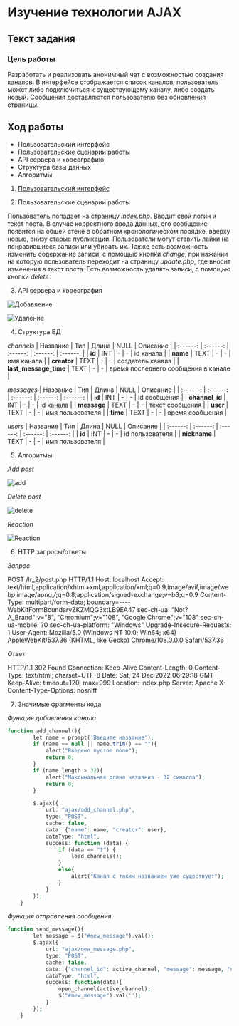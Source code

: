 # Изучение технологии AJAX
## Текст задания
### Цель работы
Разработать и реализовать анонимный чат с возможностью создания каналов. В интерфейсе отображается список каналов, пользователь может либо подключиться к существующему каналу, либо создать новый. Сообщения доставляются пользователю без обновления страницы.
## Ход работы
- Пользовательский интерфейс
- Пользовательские сценарии работы
- API сервера и хореографию
- Структура базы данных
- Алгоритмы
1) [Пользовательский интерфейс]()

2) Пользовательские сценарии работы

Пользователь попадает на страницу *index.php*. Вводит свой логин и текст поста. В случае корректного ввода данных, его сообщение появится на общей стене в обратном хронологическом порядке, вверху новые, внизу старые публикации. Пользователи могут ставить лайки на понравившиеся записи или убирать их. Также есть возможность изменить содержание записи, с помощью кнопки *change*, при нажании на которую пользователь переходит на страницу *update.php*, где вносит изменения в текст поста. Есть возможность удалять записи, с помощью кнопки *delete*.

3. API сервера и хореография

![Добавление]()

![Удаление]()

4. Структура БД

*channels*
| Название | Тип | Длина | NULL | Описание |
| :------: | :------: | :------: | :------: | :------: |
| **id** | INT | - | - | id канала |
| **name** | TEXT | - | - | имя канала |
| **creator** | TEXT | - | - | создатель канала |
| **last_message_time** | TEXT | - | - | время последнего сообщения в канале |

*messages*
| Название | Тип | Длина | NULL | Описание |
| :------: | :------: | :------: | :------: | :------: |
| **id** | INT | - | - | id сообщения |
| **channel_id** | INT | - | - | id канала |
| **message** | TEXT | - | - | текст сообщения |
| **user** | TEXT | - | - | имя пользователя |
| **time** | TEXT | - | - | время сообщения |

*users*
| Название | Тип | Длина | NULL | Описание |
| :------: | :------: | :------: | :------: | :------: |
| **id** | INT | - | - | id пользователя |
| **nickname** | TEXT | - | - | имя пользователя |

5. Алгоритмы

*Add post*

![add]()

*Delete post*

![delete]()

*Reaction*

![Reaction]()

6. HTTP запросы/ответы

*Запрос*

POST /lr_2/post.php HTTP/1.1
Host: localhost
Accept: text/html,application/xhtml+xml,application/xml;q=0.9,image/avif,image/webp,image/apng,*/*;q=0.8,application/signed-exchange;v=b3;q=0.9
Content-Type: multipart/form-data; boundary=----WebKitFormBoundaryZKZMQG3xtLB9EA47
sec-ch-ua: "Not?A_Brand";v="8", "Chromium";v="108", "Google Chrome";v="108"
sec-ch-ua-mobile: ?0
sec-ch-ua-platform: "Windows"
Upgrade-Insecure-Requests: 1
User-Agent: Mozilla/5.0 (Windows NT 10.0; Win64; x64) AppleWebKit/537.36 (KHTML, like Gecko) Chrome/108.0.0.0 Safari/537.36

*Ответ*

HTTP/1.1 302 Found
Connection: Keep-Alive
Content-Length: 0
Content-Type: text/html; charset=UTF-8
Date: Sat, 24 Dec 2022 06:29:18 GMT
Keep-Alive: timeout=120, max=999
Location: index.php
Server: Apache
X-Content-Type-Options: nosniff

7. Значимые фрагменты кода

*Функция добавления канала*
```php
function add_channel(){
        let name = prompt('Введите название');
        if (name == null || name.trim() == ""){
            alert("Введено пустое поле");
            return 0;
        }
        if (name.length > 32){
            alert("Максимальная длина названия - 32 символа");
            return 0;
        }

        $.ajax({
            url: "ajax/add_channel.php",
            type: "POST",
            cache: false,
            data: {"name": name, "creator": user},
            dataType: "html",
            success: function (data) {
                if (data == "1") {
                    load_channels();
                }
                else{
                    alert("Канал с таким названием уже существует");
                }
            }
        });
    }
```

*Функция отправления сообщения*
```php
function send_message(){
        let message = $("#new_message").val();
        $.ajax({
            url: "ajax/new_message.php",
            type: "POST",
            cache: false,
            data: {"channel_id": active_channel, "message": message, "user": user},
            dataType: "html",
            success: function(data){
                open_channel(active_channel);
                $("#new_message").val('');
            }
        });
    }
```
